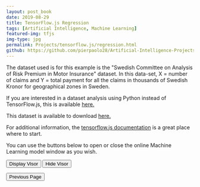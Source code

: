 ```yaml
---
layout: post_book
date: 2019-08-29
title: TensorFlow.js Regression
tags: [Artificial Intelligence, Machine Learning]
featured-img: tfjs
img-type: jpg
permalink: Projects/tensorflow.js/regression.html
github: https://github.com/pierpaolo28/Artificial-Intelligence-Projects/tree/master/Google%20AI%20tools/tensorflow.js
---
```


<script src="script.js"></script>
<script src="https://cdn.jsdelivr.net/npm/@tensorflow/tfjs"> </script>
<script src="https://cdn.jsdelivr.net/npm/@tensorflow/tfjs-vis"></script>

The dataset used is for this example is the "Swedish Committee on
Analysis of Risk Premium in Motor Insurance" dataset. In this data-set, X = number of claims and Y = total payment for all the
claims in thousands of Swedish Kronor for geographical zones in Sweden.

If you are interested in a dataset analysis using Python instead of
TensorFlow.js, this is available [here.](https://github.com/pierpaolo28/Artificial-Intelligence-Projects/blob/master/Google%20AI%20tools/tensorflow.js/Regression.ipynb)

This dataset is available to download [here.](https://college.cengage.com/mathematics/brase/understandable_statistics/7e/students/datasets/slr/frames/frame.html)

For additional information, the [tensorflow.js documentation](https://github.com/tensorflow/tfjs-examples) is a great place where to start.

You can use the buttons below to open or close the online Machine
Learning model window as you wish.


<button class="btn" id="show-visor">
  Display Visor
</button>

<button class="btn" id="hide-visor">
  Hide Visor
</button>

<button
  onclick="location.href='/Projects/tensorflow.js/tensorjs.html'"
  class="btn">
Previous Page
</button>
